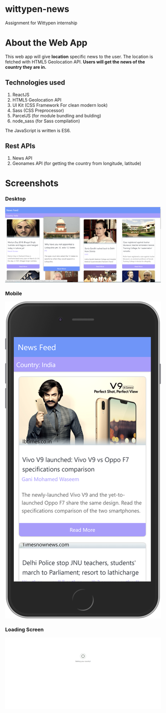 # wittypen-news
Assignment for Wittypen internship

# About the Web App
This web app will give **location** specific news to the user. The location is fetched with HTML5 Geolocation API. **Users will get the news of the country they are in.**

## Technologies used
1. ReactJS 
2. HTML5 Geolocation API
3. UI Kit (CSS Framework For clean modern look)
4. Sass (CSS Preprocessor)
5. ParcelJS (for module bundling and bulding)
6. node_sass (for Sass compilation)

The JavaScript is written is ES6.

## Rest APIs
1. News API
2. Geonames API (for getting the country from longitude, latitude)

#  Screenshots
### Desktop
![alt text](https://raw.githubusercontent.com/ankushChatterjee/wittypen-news/master/screenshots/feed.png "200")

### Mobile
![alt text](https://raw.githubusercontent.com/ankushChatterjee/wittypen-news/master/screenshots/iphone.png "Mobile")

### Loading Screen
![alt text](https://raw.githubusercontent.com/ankushChatterjee/wittypen-news/master/screenshots/loading.png "10,000")

